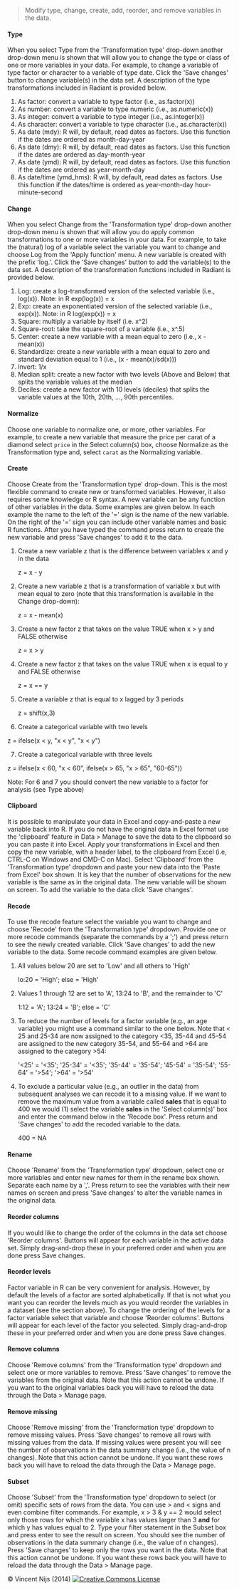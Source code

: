 > Modify type, change, create, add, reorder, and remove variables in the data.

#### Type

When you select Type from the 'Transformation type' drop-down another drop-down menu is shown that will allow you to change the type or class of one or more variables in your data. For example, to change a variable of type factor or character to a variable of type date. Click the 'Save changes' button to change variable(s) in the data set. A description of the type transformations included in Radiant is provided below.

1. As factor: convert a variable to type factor (i.e., as.factor(x))
2. As number: convert a variable to type numeric (i.e., as.numeric(x))
3. As integer: convert a variable to type integer (i.e., as.integer(x))
4. As character: convert a variable to type character (i.e., as.character(x))
5. As date (mdy): R will, by default, read dates as factors. Use this function if the dates are ordered as month-day-year
6. As date (dmy): R will, by default, read dates as factors. Use this function if the dates are ordered as day-month-year
7. As date (ymd): R will, by default, read dates as factors. Use this function if the dates are ordered as year-month-day
7. As date/time (ymd_hms): R will, by default, read dates as factors. Use this function if the dates/time is ordered as 
year-month-day hour-minute-second

#### Change

When you select Change from the 'Transformation type' drop-down another drop-down menu is shown that will allow you do apply common transformations to one or more variables in your data. For example, to take the (natural) log of a variable select the variable you want to change and choose Log from the 'Apply function' menu. A new variable is created with the prefix 'log.'. Click the 'Save changes' button to add the variable(s) to the data set. A description of the transformation functions included in Radiant is provided below.

1. Log: create a log-transformed version of the selected variable (i.e., log(x)). Note: in R exp(log(x)) = x
1. Exp: create an exponentiated version of the selected variable (i.e., exp(x)). Note: in R log(exp(x)) = x
2. Square: multiply a variable by itself (i.e. x^2) 
3. Square-root: take the square-root of a variable (i.e., x^.5)
4. Center: create a new variable with a mean equal to zero (i.e., x - mean(x))
5. Standardize: create a new variable with a mean equal to zero and standard deviation equal to 1 (i.e., (x - mean(x)/sd(x)))
6. Invert: 1/x
7. Median split: create a new factor with two levels (Above and Below) that splits the variable values at the median
8. Deciles: create a new factor with 10 levels (deciles) that splits the variable values at the 10th, 20th, ..., 90th percentiles.

#### Normalize

Choose one variable to normalize one, or more, other variables. For example, to create a new variable that measure the price per carat of a diamond select `price` in the Select column(s) box, choose Normalize as the Transformation type and, select `carat` as the Normalizing variable.

#### Create

Choose Create from the 'Transformation type' drop-down. This is the most flexible command to create new or transformed variables. However, it also requires some knowledge or R syntax. A new variable can be any function of other variables in the data. Some examples are given below. In each example the name to the left of the '=' sign is the name of the new variable. On the right of the '=' sign you can include other variable names and basic R functions. After you have typed the command press return to create the new variable and press 'Save changes' to add it to the data.

1. Create a new variable z that is the difference between variables x and y in the data

	z = x - y

2. Create a new variable z that is a transformation of variable x but with mean equal to zero (note that this transformation is available in the Change drop-down):

	z = x - mean(x)

3. Create a new factor z that takes on the value TRUE when x > y and FALSE otherwise

	z = x > y

4. Create a new factor z that takes on the value TRUE when x is equal to y and FALSE otherwise

	z = x == y

5. Create a variable z that is equal to x lagged by 3 periods

	z = shift(x,3)

6. Create a categorical variable with two levels

  z = ifelse(x < y, "x < y", "x < y")
  
7. Create a categorical variable with three levels

  z = ifelse(x < 60, "x < 60", ifelse(x > 65, "x > 65", "60-65"))
  
Note: For 6 and 7 you should convert the new variable to a factor for analysis (see Type above)

#### Clipboard

It is possible to manipulate your data in Excel and copy-and-paste a new variable back into R. If you do not have the original data in Excel format use the 'clipboard' feature in Data > Manage to save the data to the clipboard so you can paste it into Excel. Apply your transformations in Excel and then copy the new variable, with a header label, to the clipboard from Excel (i.e, CTRL-C on Windows and CMD-C on Mac). Select 'Clipboard' from the 'Transformation type' dropdown and paste your new data into the 'Paste from Excel' box shown. It is key that the number of observations for the new variable is the same as in the original data. The new variable will be  shown on screen. To add the variable to the data click 'Save changes'.

#### Recode

To use the recode feature select the variable you want to change and choose 'Recode' from the 'Transformation type' dropdown. Provide one or more recode commands (separate the commands by a ';') and press return to see the newly created variable. Click 'Save changes' to add the new variable to the data. Some recode command examples are given below.

1. All values below 20 are set to 'Low' and all others to 'High'

	lo:20 = 'High'; else = 'High'

2. Values 1 through 12 are set to 'A', 13:24 to 'B', and the remainder to 'C'

	1:12 = 'A'; 13:24 = 'B'; else = 'C'

3.	To reduce the number of levels for a factor variable (e.g., an age variable) you might use a command similar to the one below. Note that < 25 and 25-34 are now assigned to the category <35, 35-44 and 45-54 are assigned to the new category 35-54, and 55-64 and >64 are assigned to the category >54:

	'<25' = '<35'; '25-34' = '<35'; '35-44' = '35-54'; '45-54' = '35-54'; '55-64' = '>54'; '>64' = '>54'

4. To exclude a particular value (e.g., an outlier in the data) from subsequent analyses we can recode it to a missing value. If we want to remove the maximum value from a variable called __sales__ that is equal to 400 we would (1) select the variable __sales__ in the 'Select column(s)' box and enter the command below in the 'Recode box'. Press return and 'Save changes' to add the recoded variable to the data. 

	400 = NA

#### Rename

Choose 'Rename' from the 'Transformation type' dropdown, select one or more variables and enter new names for them in the rename box shown. Separate each name by a ','. Press return to see the variables with their new names on screen and  press 'Save changes' to alter the variable names in the original data.

#### Reorder columns

If you would like to change the order of the columns in the data set choose 'Reorder columns'. Buttons will appear for each variable in the active data set. Simply drag-and-drop these in your preferred order and when you are done press Save changes.

#### Reorder levels

Factor variable in R can be very convenient for analysis. However, by default the levels of a factor are sorted alphabetically. If that is not what you want you can reorder the levels much as you would reorder the variables in a dataset (see the section above). To change the ordering of the levels for a factor variable select that variable and choose 'Reorder columns'. Buttons will appear for each level of the factor you selected. Simply drag-and-drop these in your preferred order and when you are done press Save changes.

#### Remove columns

Choose 'Remove columns' from the 'Transformation type' dropdown and select one or more variables to remove. Press 'Save changes' to remove the variables from the original data. Note that this action cannot be undone. If you want to the original variables back you will have to reload the data through the Data > Manage page.

#### Remove missing

Choose 'Remove missing' from the 'Transformation type' dropdown to remove missing values. Press 'Save changes' to remove all rows with missing values from the data. If missing values were present you will see the number of observations in the data summary change (i.e., the value of n changes). Note that this action cannot be undone. If you want these rows back you will have to reload the data through the Data > Manage page.

#### Subset

Choose 'Subset' from the 'Transformation type' dropdown to select (or omit) specific sets of rows from the data. You can use > and < signs and even combine filter commands. For example, x > 3 & y == 2 would select only those rows for which the variable x has values larger than 3 __and__ for which y has values equal to 2. Type your filter statement in the Subset box and press enter to see the result on screen. You should see the number of observations in the data summary change (i.e., the value of n changes). Press 'Save changes' to keep only the rows you want in the data. Note that this action cannot be undone. If you want these rows back you will have to reload the data through the Data > Manage page.

&copy; Vincent Nijs (2014) <a rel="license" href="http://creativecommons.org/licenses/by-nc-sa/4.0/" target="_blank"><img alt="Creative Commons License" style="border-width:0" src="imgs/80x15.png" /></a>
